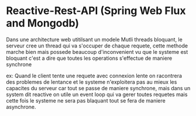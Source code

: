 # Reactive-Rest-API (Spring Web Flux and Mongodb)

Dans une architecture web utitilsant un modele Mutli threads bloquant, le serveur cree un thread qui va s'occuper de chaque requete, cette methode marche bien mais possede beaucoup d'inconvenient vu que le systeme est bloquant c'est a dire que toutes les operations s'effectue de maniere synchrone

ex: 
Quand le client tente une requete avec connexion lente on racontrera des problemes de lentance et le systeme n'exploitera pas au mieux les capacites du serveur car tout se passe de maniere synchrone, mais dans un system dit reactive on utile un event loop qui va gerer toutes requetes mais cette fois le systeme ne sera pas blaquant tout se fera de maniere asynchrone.
